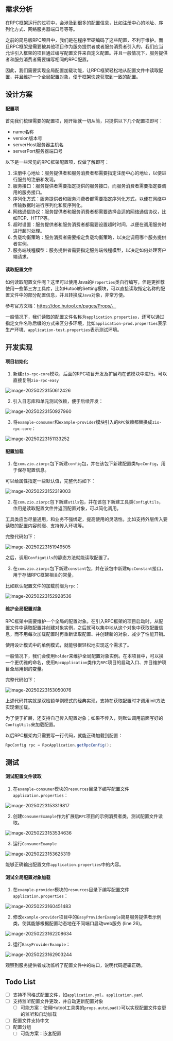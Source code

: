 

## 需求分析

在RPC框架运行的过程中，会涉及到很多的配置信息，比如注册中心的地址、序列化方式、网络服务器端口号等等。

之前的简易版RPC项目中，我们是在程序里硬编码了这些配置，不利于维护。而且RPC框架是需要被其他项目作为服务提供者或者服务消费者引入的，我们应当允许引入框架的项目通过编写配置文件来自定义配置。并且一般情况下，服务提供者和服务消费者需要编写相同的RPC配置。

因此，我们需要实现全局配置加载功能，让RPC框架轻松地从配置文件中读取配置，并且维护一个全局配置对象，便于框架快速获取到一致的配置。

  

## 设计方案

#### 配置项

首先我们梳理需要的配置项，刚开始就一切从简，只提供以下几个配置项即可：

- name名称
- version版本号
- serverHost服务器主机名
- serverPort服务器端口号



以下是一些常见的RPC框架配置项，仅做了解即可：

1. 注册中心地址：服务提供者和服务消费者都需要指定注册中心的地址，以便进行服务的注册和发现。
2. 服务接口：服务提供者需要指定提供的服务接口，而服务消费者需要指定要调用的服务接口。
3. 序列化方式：服务提供者和服务消费者都需要指定序列化方式，以便在网络中传输数据时进行序列化和反序列化。
4. 网络通信协议：服务提供者和服务消费者都需要选择合适的网络通信协议，比如TCP、HTTP等。
5. 超时设置：服务提供者和服务消费者都需要设置超时时间，以便在调用服务时进行超时处理。
6. 负载均衡策略：服务消费者需要指定负载均衡策略，以决定调用哪个服务提供者实例。
7. 服务端线程模型：服务提供者需要指定服务端线程模型，以决定如何处理客户端请求。

  

#### 读取配置文件

如何读取配置文件呢？这里可以使用Java的`Properties`类自行编写，但是更推荐使用一些第三方工具库，比如Hutool的Setting模块，可以直接读取指定名称的配置文件中的部分配置信息，并且转换成`Java`对象，非常方便。

参考官方文档：https://doc.hutool.cn/pages/Props/。

一般情况下，我们读取的配置文件名称为`application.properties`，还可以通过指定文件名称后缀的方式来区分多环境，比如`application-prod.properties`表示生产环境、`application-test.properties`表示测试环境。



## 开发实现

#### 项目初始化

1.   新建`zio-rpc-core`模块，后面的RPC项目开发及扩展均在该模块中进行。可以直接复制`zio-rpc-easy`

![image-20250223150612426](C:\Users\23864\AppData\Roaming\Typora\typora-user-images\image-20250223150612426.png)

2.   引入日志库和单元测试依赖，便于后续开发：

![image-20250223150927960](C:\Users\23864\AppData\Roaming\Typora\typora-user-images\image-20250223150927960.png)

3.   将`example-consumer`和`example-provider`模块引入的`RPC`依赖都替换成`zio-rpc-core`：

![image-20250223151133252](C:\Users\23864\AppData\Roaming\Typora\typora-user-images\image-20250223151133252.png)

#### 配置加载

1.   在`com.zio.ziorpc`包下新建`config`包，并在该包下新建配置类`RpcConfig`，用于保存配置信息。

可以给属性指定一些默认值，完整代码如下：

![image-20250223152319003](C:\Users\23864\AppData\Roaming\Typora\typora-user-images\image-20250223152319003.png)

2.   在`com.zio.ziorpc`包下新建`utils`包，并在该包下新建工具类`ConfigUtils`，作用是读取配置文件并返回配置对象，可以简化调用。

工具类应当尽量通用，和业务不强绑定，提高使用的灵活性。比如支持外层传入要读取的配置内容前缀、支持传入环境等。

完整代码如下：

![image-20250223151949505](C:\Users\23864\AppData\Roaming\Typora\typora-user-images\image-20250223151949505.png)

之后，调用`Configutils`的静态方法就能读取配置了。

3.   在`com.zio.ziorpc`包下新建`constant`包，并在该包中新建`RpcConstant`接口，用于存储RPC框架相关的常量，

比如默认配置文件的加载前缀为`rpc`：

![image-20250223152928536](C:\Users\23864\AppData\Roaming\Typora\typora-user-images\image-20250223152928536.png)

#### 维护全局配置对象

RPC框架中需要维护一个全局的配置对象。在引入RPC框架的项目启动时，从配置文件中读取配置并创建对象实例，之后就可以集中地从这个对象中获取配置信息，而不用每次加载配置时再重新读取配置、并创建新的对象，减少了性能开销。

使用设计模式中的单例模式，就能够很轻松地实现这个需求了。

一般情况下，我们会使用`holder`来维护全局配置对象实例。在本项目中，可以换一个更优雅的命名，使用`RpcApplication`类作为`RPC`项目的启动入口、并目维护项目全局用到的变量。

完整代码如下：

![image-20250223153050076](C:\Users\23864\AppData\Roaming\Typora\typora-user-images\image-20250223153050076.png)

上述代码其实就是双检锁单例模式的经典实现，支持在获取配置时才调用init方法实现懒加载。

为了便于扩展，还支持自己传入配置对象；如果不传入，则默认调用前面写好的`ConfigUtils`来加载配置。

以后RPC框架内只需要写一行代码，就能正确加载到配置：

```java
RpcConfig rpc = RpcApplication.getRpcConfig();
```



## 测试

#### 测试配置文件读取

1.   在`example-consumer`模块的`resources`目录下编写配置文件` application.properties `：

![image-20250223153319817](C:\Users\23864\AppData\Roaming\Typora\typora-user-images\image-20250223153319817.png)

2.   创建`ConsumerExample`作为扩展后`RPC`项目的示例消费者类，测试配置文件读取。

![image-20250223153534636](C:\Users\23864\AppData\Roaming\Typora\typora-user-images\image-20250223153534636.png)

3.   运行`ConsumerExample`

![image-20250223153625319](C:\Users\23864\AppData\Roaming\Typora\typora-user-images\image-20250223153625319.png)

能够正确输出配置文件`application.properties`中的内容。

#### 测试全局配置对象加载

1.   在`example-provider`模块的`resources`目录下编写配置文件` application.properties `：

![image-20250223160451483](C:\Users\23864\AppData\Roaming\Typora\typora-user-images\image-20250223160451483.png)

2.   修改`example-provider`项目中的`EasyProviderExample`简易服务提供者示例类，使其能够根据配置动态地在不同端口启动web服务 (line 26)。

![image-20250223162208634](C:\Users\23864\AppData\Roaming\Typora\typora-user-images\image-20250223162208634.png)

3.    运行`EasyProviderExample`：

![image-20250223162903244](C:\Users\23864\AppData\Roaming\Typora\typora-user-images\image-20250223162903244.png)

观察到服务提供者成功监听了配置文件中的端口，说明代码逻辑正确。



## Todo List

-   [ ] 支持不同格式配置文件，如`application.yml`，`application.yaml`
-   [ ] 支持监听配置文件更改，并自动更新配置对象
    -   [ ] 可能方案：使用Hutool工具类的`props.autoLoad()`可以实现配置文件变更的监听和自动加载
-   [ ] 配置文件支持中文
-   [ ] 配置分组
    -   [ ] 可能方案：嵌套配置
